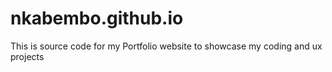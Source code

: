 # nkabembo.github.io
This is source code for my Portfolio website to showcase my coding and ux projects

